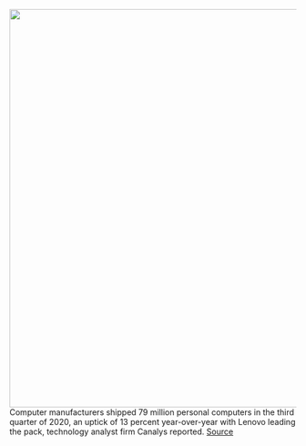 <img src='https://cdn.vox-cdn.com/thumbor/JHrEc4HCYam0Ed8g5Sj7srzVjPM=/0x0:2040x1530/1200x800/filters:focal(857x602:1183x928)/cdn.vox-cdn.com/uploads/chorus_image/image/67614832/mchin_200512_4018_0001.0.jpg' width='700px' /><br/>
Computer manufacturers shipped 79 million personal computers in the third quarter of 2020, an uptick of 13 percent year-over-year with Lenovo leading the pack, technology analyst firm Canalys reported.
<a href='https://www.theverge.com/2020/10/11/21511425/laptops-desktops-shipping-pandemic-apple-dell-lenovo-hp-acer'> Source <a/>